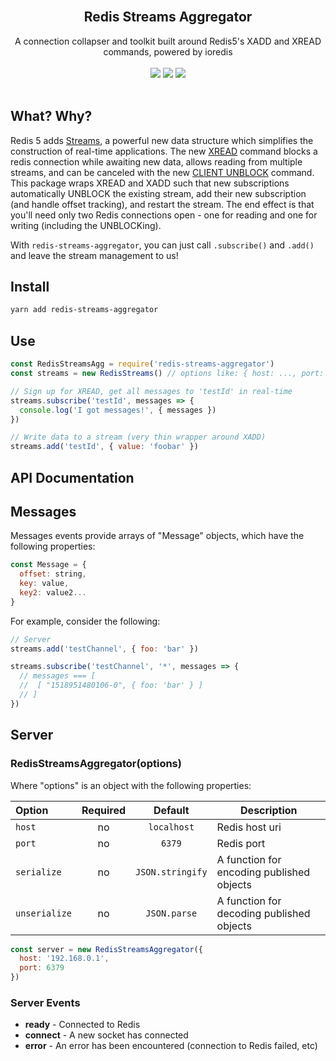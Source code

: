 
<div align="center">
  <br />
  <h2>Redis Streams Aggregator</h2>

  A connection collapser and toolkit built around Redis5's XADD and XREAD commands, powered by ioredis
  <br /><br />
  <a href="https://npm.runkit.com/redis-streams-aggregator"><img src="https://img.shields.io/npm/v/redis-streams-aggregator.svg?style=for-the-badge" /></a>&nbsp;<a href="https://circleci.com/gh/erulabs/redis-streams-aggregator"><img src="https://img.shields.io/circleci/project/github/erulabs/redis-streams-aggregator.svg?style=for-the-badge" /></a>&nbsp;<img src="https://img.shields.io/npm/l/redis-streams-aggregator.svg?style=for-the-badge" />
  <br /><br />
</div>

## What? Why?
Redis 5 adds [Streams](https://redis.io/topics/streams-intro), a powerful new data structure which simplifies the construction of real-time applications. The new [XREAD](https://redis.io/commands/xread) command blocks a redis connection while awaiting new data, allows reading from multiple streams, and can be canceled with the new [CLIENT UNBLOCK](https://redis.io/commands/client-unblock) command. This package wraps XREAD and XADD such that new subscriptions automatically UNBLOCK the existing stream, add their new subscription (and handle offset tracking), and restart the stream. The end effect is that you'll need only two Redis connections open - one for reading and one for writing (including the UNBLOCKing).

With `redis-streams-aggregator`, you can just call `.subscribe()` and `.add()` and leave the stream management to us!

## Install
```bash
yarn add redis-streams-aggregator
```

## Use
```javascript
const RedisStreamsAgg = require('redis-streams-aggregator')
const streams = new RedisStreams() // options like: { host: ..., port: ... } etc

// Sign up for XREAD, get all messages to 'testId' in real-time
streams.subscribe('testId', messages => {
  console.log('I got messages!', { messages })
})

// Write data to a stream (very thin wrapper around XADD)
streams.add('testId', { value: 'foobar' })
```

## API Documentation

## Messages

Messages events provide arrays of "Message" objects, which have the following properties:

```js
const Message = {
  offset: string,
  key: value,
  key2: value2...
}
```

For example, consider the following:

```js
// Server
streams.add('testChannel', { foo: 'bar' })

streams.subscribe('testChannel', '*', messages => {
  // messages === [
  //  [ "1518951480106-0", { foo: 'bar' } ]
  // ]
})
```

## Server

### RedisStreamsAggregator(options)

Where "options" is an object with the following properties:

| Option        | Required |     Default        | Description                               |
| :------------ | :------: | :--------------:   | ----------------------------------------- |
| `host`        |    no    | `localhost`        | Redis host uri                            |
| `port`        |    no    | `6379`             | Redis port                                |
| `serialize`   |    no    | `JSON.stringify`   | A function for encoding published objects |
| `unserialize` |    no    | `JSON.parse`       | A function for decoding published objects |


```js
const server = new RedisStreamsAggregator({
  host: '192.168.0.1',
  port: 6379
})
```

### Server Events

- **ready** - Connected to Redis
- **connect** - A new socket has connected
- **error** - An error has been encountered (connection to Redis failed, etc)
